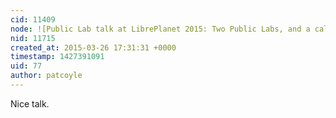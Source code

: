 ```yaml
---
cid: 11409
node: ![Public Lab talk at LibrePlanet 2015: Two Public Labs, and a call for developers](../notes/warren/03-23-2015/public-lab-talk-at-libreplanet-2015-two-public-labs-and-a-call-for-developers)
nid: 11715
created_at: 2015-03-26 17:31:31 +0000
timestamp: 1427391091
uid: 77
author: patcoyle
---
```


Nice talk.